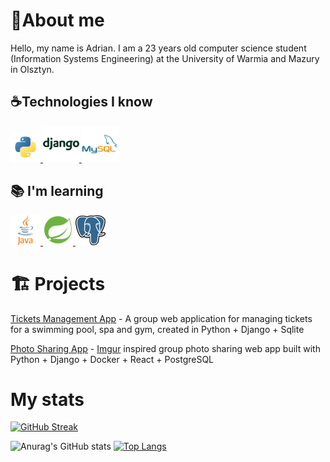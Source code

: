# 👋About me
Hello, my name is Adrian. I am a 23 years old computer science student (Information Systems Engineering) at the University of Warmia and Mazury in Olsztyn.

## ☕Technologies I know
<a href="https://www.python.org/">
  <img src="https://raw.githubusercontent.com/github/explore/5b3600551e122a3277c2c5368af2ad5725ffa9a1/topics/python/python.png" alt="python" width="48"/>
</a>
<a href="https://www.djangoproject.com/">
  <img src="https://raw.githubusercontent.com/github/explore/5b3600551e122a3277c2c5368af2ad5725ffa9a1/topics/django/django.png" alt="django" width="58"/>
</a>
<a href="https://www.mysql.com/">
  <img src="https://github.com/devicons/devicon/blob/master/icons/mysql/mysql-original-wordmark.svg" alt="mysql" width="58"/>
</a>

## 📚 I'm learning
<a href="https://www.java.com/">
  <img src="https://raw.githubusercontent.com/github/explore/5b3600551e122a3277c2c5368af2ad5725ffa9a1/topics/java/java.png" alt="java" width="48"/>
</a>
<a href="https://spring.io/projects/spring-boot/">
  <img src="https://raw.githubusercontent.com/github/explore/5b3600551e122a3277c2c5368af2ad5725ffa9a1/topics/spring/spring.png" alt="spring" width="48"/>
</a>
<a href="https://www.postgresql.org/">
  <img src="https://raw.githubusercontent.com/github/explore/5b3600551e122a3277c2c5368af2ad5725ffa9a1/topics/postgresql/postgresql.png" alt="postgresql" width="48"/>
</a>

# 🏗 Projects
[Tickets Management App](https://github.com/Vex0on/ICC_15_00) - A group web application for managing tickets for a swimming pool, spa and gym, created in Python + Django + Sqlite

[Photo Sharing App](https://github.com/Vex0on/ICC_Imgur_clone) - [Imgur](https://imgur.com/) inspired group photo sharing web app built with Python + Django + Docker + React + PostgreSQL

# My stats
[![GitHub Streak](http://github-readme-streak-stats.herokuapp.com?user=rodis00&theme=dark&background=000000)](https://git.io/streak-stats)

![Anurag's GitHub stats](https://github-readme-stats-madpapa.vercel.app/api?username=rodis00&show_icons=true&theme=vision-friendly-dark)
[![Top Langs](https://github-readme-stats-madpapa.vercel.app/api/top-langs/?username=rodis00&layout=donut&theme=vision-friendly-dark)](https://github.com/anuraghazra/github-readme-stats)


